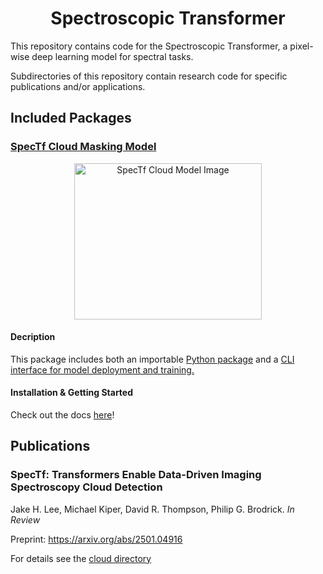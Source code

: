 <h1 align="center">Spectroscopic Transformer</h1>

This repository contains code for the Spectroscopic Transformer, a pixel-wise deep learning model for spectral tasks.

Subdirectories of this repository contain research code for specific publications and/or applications.

## Included Packages

### [SpecTf Cloud Masking Model](https://github.com/emit-sds/SpecTf/tree/main/spectf_cloud)
<p align="center">
  <img src="https://raw.githubusercontent.com/emit-sds/SpecTf/refs/heads/dev/spectf_cloud/figures/fig4.png" alt="SpecTf Cloud Model Image" width="300" height="250">
</p>

#### Decription
This package includes both an importable <ins>Python package</ins> and a <ins>CLI interface</ns> for model deployment and training.

#### Installation & Getting Started
Check out the docs [here](https://github.com/emit-sds/SpecTf/blob/dev/spectf_cloud/README.md)!


## Publications
### SpecTf: Transformers Enable Data-Driven Imaging Spectroscopy Cloud Detection

Jake H. Lee, Michael Kiper, David R. Thompson, Philip G. Brodrick. *In Review* 

Preprint: https://arxiv.org/abs/2501.04916

For details see the [cloud directory](https://github.com/emit-sds/SpecTf/tree/dev/spectf_cloud)